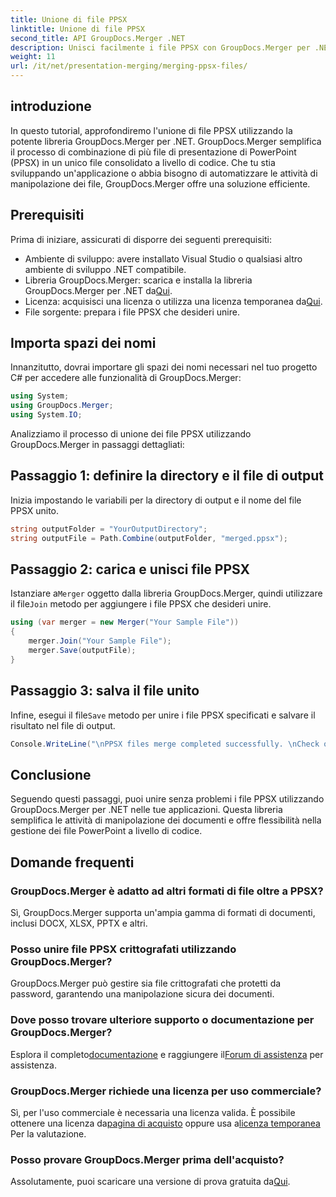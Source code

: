 ```yaml
---
title: Unione di file PPSX
linktitle: Unione di file PPSX
second_title: API GroupDocs.Merger .NET
description: Unisci facilmente i file PPSX con GroupDocs.Merger per .NET. Segui la nostra guida passo passo per automatizzare le attività di unione dei file! Migliora il flusso di lavoro della gestione dei documenti.
weight: 11
url: /it/net/presentation-merging/merging-ppsx-files/
---
```

## introduzione
In questo tutorial, approfondiremo l'unione di file PPSX utilizzando la potente libreria GroupDocs.Merger per .NET. GroupDocs.Merger semplifica il processo di combinazione di più file di presentazione di PowerPoint (PPSX) in un unico file consolidato a livello di codice. Che tu stia sviluppando un'applicazione o abbia bisogno di automatizzare le attività di manipolazione dei file, GroupDocs.Merger offre una soluzione efficiente.
## Prerequisiti
Prima di iniziare, assicurati di disporre dei seguenti prerequisiti:
- Ambiente di sviluppo: avere installato Visual Studio o qualsiasi altro ambiente di sviluppo .NET compatibile.
-  Libreria GroupDocs.Merger: scarica e installa la libreria GroupDocs.Merger per .NET da[Qui](https://releases.groupdocs.com/merger/net/).
-  Licenza: acquisisci una licenza o utilizza una licenza temporanea da[Qui](https://purchase.groupdocs.com/temporary-license/).
- File sorgente: prepara i file PPSX che desideri unire.

## Importa spazi dei nomi
Innanzitutto, dovrai importare gli spazi dei nomi necessari nel tuo progetto C# per accedere alle funzionalità di GroupDocs.Merger:
```csharp
using System; 
using GroupDocs.Merger;
using System.IO;
```

Analizziamo il processo di unione dei file PPSX utilizzando GroupDocs.Merger in passaggi dettagliati:
## Passaggio 1: definire la directory e il file di output
Inizia impostando le variabili per la directory di output e il nome del file PPSX unito.
```csharp
string outputFolder = "YourOutputDirectory";
string outputFile = Path.Combine(outputFolder, "merged.ppsx");
```
## Passaggio 2: carica e unisci file PPSX
 Istanziare a`Merger` oggetto dalla libreria GroupDocs.Merger, quindi utilizzare il file`Join` metodo per aggiungere i file PPSX che desideri unire.
```csharp
using (var merger = new Merger("Your Sample File"))
{
    merger.Join("Your Sample File");
    merger.Save(outputFile);
}
```
## Passaggio 3: salva il file unito
 Infine, esegui il file`Save` metodo per unire i file PPSX specificati e salvare il risultato nel file di output.
```csharp
Console.WriteLine("\nPPSX files merge completed successfully. \nCheck output in {0}", outputFolder);
```

## Conclusione
Seguendo questi passaggi, puoi unire senza problemi i file PPSX utilizzando GroupDocs.Merger per .NET nelle tue applicazioni. Questa libreria semplifica le attività di manipolazione dei documenti e offre flessibilità nella gestione dei file PowerPoint a livello di codice.

## Domande frequenti
### GroupDocs.Merger è adatto ad altri formati di file oltre a PPSX?
Sì, GroupDocs.Merger supporta un'ampia gamma di formati di documenti, inclusi DOCX, XLSX, PPTX e altri.
### Posso unire file PPSX crittografati utilizzando GroupDocs.Merger?
GroupDocs.Merger può gestire sia file crittografati che protetti da password, garantendo una manipolazione sicura dei documenti.
### Dove posso trovare ulteriore supporto o documentazione per GroupDocs.Merger?
 Esplora il completo[documentazione](https://tutorials.groupdocs.com/merger/net/) e raggiungere il[Forum di assistenza](https://forum.groupdocs.com/c/merger/32) per assistenza.
### GroupDocs.Merger richiede una licenza per uso commerciale?
 Sì, per l'uso commerciale è necessaria una licenza valida. È possibile ottenere una licenza da[pagina di acquisto](https://purchase.groupdocs.com/buy) oppure usa a[licenza temporanea](https://purchase.groupdocs.com/temporary-license/) Per la valutazione.
### Posso provare GroupDocs.Merger prima dell'acquisto?
 Assolutamente, puoi scaricare una versione di prova gratuita da[Qui](https://releases.groupdocs.com/).